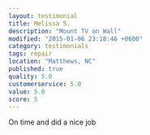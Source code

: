 ```yaml
---
layout: testimonial
title: Melissa S.
description: "Mount TV on Wall"
modified: "2015-01-06 23:18:46 +0600"
category: testimonials
tags: repair
location: "Matthews, NC"
published: true
quality: 5.0
customerservice: 5.0
value: 5.0
score: 5
---
```


On time and did a nice job
